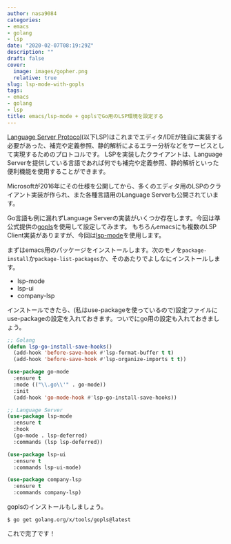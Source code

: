 ```yaml
---
author: nasa9084
categories:
- emacs
- golang
- lsp
date: "2020-02-07T08:19:29Z"
description: ""
draft: false
cover:
  image: images/gopher.png
  relative: true
slug: lsp-mode-with-gopls
tags:
- emacs
- golang
- lsp
title: emacs/lsp-mode + goplsでGo用のLSP環境を設定する
---
```



[Language Server Protocol](https://microsoft.github.io/language-server-protocol/)(以下LSP)はこれまでエディタ/IDEが独自に実装する必要があった、補完や定義参照、静的解析によるエラー分析などをサービスとして実現するためのプロトコルです。
LSPを実装したクライアントは、Language Serverを提供している言語であれば何でも補完や定義参照、静的解析といった便利機能を使用することができます。

Microsoftが2016年にその仕様を公開してから、多くのエディタ用のLSPのクライアント実装が作られ、また各種言語用のLanguage Serverも公開されています。

Go言語も例に漏れずLanguage Serverの実装がいくつか存在します。今回は準公式提供の[gopls](golang.org/x/tools/gopls)を使用して設定してみます。
もちろんemacsにも複数のLSP Client実装がありますが、今回は[lsp-mode](https://github.com/emacs-lsp/lsp-mode)を使用します。

まずはemacs用のパッケージをインストールします。次のモノを`package-install`か`package-list-packages`か、そのあたりでよしなにインストールします。

* lsp-mode
* lsp-ui
* company-lsp

インストールできたら、(私はuse-packageを使っているので)設定ファイルにuse-packageの設定を入れておきます。ついでにgo用の設定も入れておきましょう。

``` lisp
;; Golang
(defun lsp-go-install-save-hooks()
  (add-hook 'before-save-hook #'lsp-format-buffer t t)
  (add-hook 'before-save-hook #'lsp-organize-imports t t))

(use-package go-mode
  :ensure t
  :mode (("\\.go\\'" . go-mode))
  :init
  (add-hook 'go-mode-hook #'lsp-go-install-save-hooks))

;; Language Server
(use-package lsp-mode
  :ensure t
  :hook
  (go-mode . lsp-deferred)
  :commands (lsp lsp-deferred))

(use-package lsp-ui
  :ensure t
  :commands lsp-ui-mode)

(use-package company-lsp
  :ensure t
  :commands company-lsp)
```

goplsのインストールもしましょう。

``` shell
$ go get golang.org/x/tools/gopls@latest
```

これで完了です！



